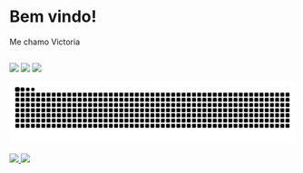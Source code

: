  # Bem vindo!
 
 Me chamo Victoria
 
 ##
 
<div> 
  
  <a href="https://instagram.com/viimarto" target="_blank"><img src="https://img.shields.io/badge/-Instagram-%23E4405F?style=for-the-badge&logo=instagram&logoColor=white" target="_blank"></a>
  <a href = "mailto:vic.marto.vm@gmail.com"><img src="https://img.shields.io/badge/-Gmail-%23333?style=for-the-badge&logo=gmail&logoColor=white" target="_blank"></a>
  <a href="https://www.linkedin.com/in/victoria-dias-ab7469208/" target="_blank"><img src="https://img.shields.io/badge/-LinkedIn-%230077B5?style=for-the-badge&logo=linkedin&logoColor=white" target="_blank"></a> 
 
  ![Snake animation](https://github.com/DiasVitoria/DiasVitoria/blob/output/github-contribution-grid-snake.svg)
 
</div>

<div>
 <a href="https://github.com/DiasVitoria">
 <img height="160em" src="https://github-readme-stats.vercel.app/api?username=DiasVitoria&show_icons=true&theme=dracula&include_all_commits=true&count_private=true"/>
 <img height="160em" src="https://github-readme-stats.vercel.app/api/top-langs/?username=DiasVitoria&layout=compact&langs_count=7&theme=dracula"/>
</div>
